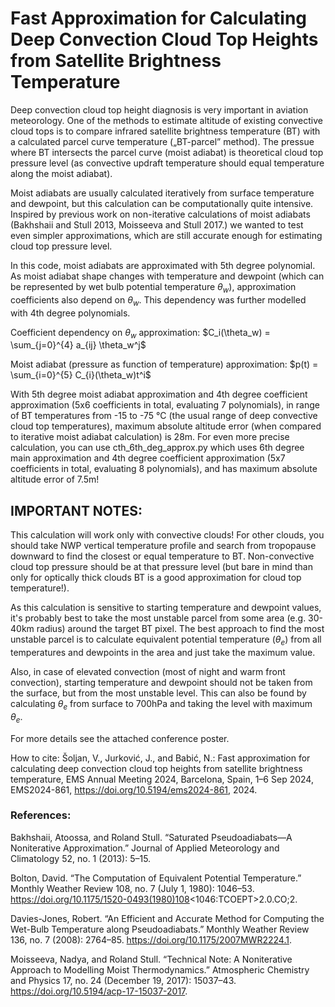 # Fast Approximation for Calculating Deep Convection Cloud Top Heights from Satellite Brightness Temperature

Deep convection cloud top height diagnosis is very important in aviation meteorology. One of the methods to estimate altitude of existing convective cloud tops is to compare infrared satellite brightness temperature (BT) with a calculated parcel curve temperature („BT-parcel” method). The pressue where BT intersects the parcel curve (moist adiabat) is theoretical cloud top pressure level (as convective updraft temperature should equal temperature along the moist adiabat).

Moist adiabats are usually calculated iteratively from surface temperature and dewpoint, but this calculation can be computationally quite intensive. Inspired by previous work on non-iterative calculations of moist adiabats (Bakhshaii and Stull 2013, Moisseeva and Stull 2017.) we wanted to test even simpler approximations, which are still accurate enough for estimating cloud top pressure level.

In this code, moist adiabats are approximated with 5th degree polynomial. As moist adiabat shape changes with temperature and dewpoint (which can be represented by wet bulb potential temperature $\theta_w$), approximation coefficients also depend on $\theta_w$. This dependency was further modelled with 4th degree polynomials.

Coefficient dependency on $\theta_w$ approximation:
$C_i(\theta_w) = \sum_{j=0}^{4} a_{ij} \theta_w^j$

Moist adiabat (pressure as function of temperature) approximation:
$p(t) = \sum_{i=0}^{5} C_{i}(\theta_w)t^i$

With 5th degree moist adiabat approximation and 4th degree coefficient approximation (5x6 coefficients in total, evaluating 7 polynomials), in range of BT temperatures from -15 to -75 °C (the usual range of deep convective cloud top temperatures), maximum absolute altitude error (when compared to iterative moist adiabat calculation) is 28m.
For even more precise calculation, you can use cth_6th_deg_approx.py which uses 6th degree main approximation and 4th degree coefficient approximation (5x7 coefficients in total, evaluating 8 polynomials), and has maximum absolute altitude error of 7.5m!

## IMPORTANT NOTES:

This calculation will work only with convective clouds! For other clouds, you should take NWP vertical temperature profile and search from tropopause downward to find the closest or equal temperature to BT. Non-convective cloud top pressure should be at that pressure level (but bare in mind than only for optically thick clouds BT is a good approximation for cloud top temperature!).

As this calculation is sensitive to starting temperature and dewpoint values, it's probably best to
take the most unstable parcel from some area (e.g. 30-40km radius) around the target BT pixel.
The best approach to find the most unstable parcel is to calculate equivalent potential temperature ($\theta_e$)
from all temperatures and dewpoints in the area and just take the maximum value.

Also, in case of elevated convection (most of night and warm front convection), starting temperature and
dewpoint should not be taken from the surface, but from the most unstable level. This can also be found by
calculating $\theta_e$ from surface to 700hPa and taking the level with maximum $\theta_e$.

For more details see the attached conference poster.

How to cite: Šoljan, V., Jurković, J., and Babić, N.: Fast approximation for calculating deep convection cloud top heights from satellite brightness temperature, EMS Annual Meeting 2024, Barcelona, Spain, 1–6 Sep 2024, EMS2024-861, https://doi.org/10.5194/ems2024-861, 2024.


### References:

Bakhshaii, Atoossa, and Roland Stull. “Saturated Pseudoadiabats—A Noniterative Approximation.” Journal of Applied Meteorology and Climatology 52, no. 1 (2013): 5–15.

Bolton, David. “The Computation of Equivalent Potential Temperature.” Monthly Weather Review 108, no. 7 (July 1, 1980): 1046–53. https://doi.org/10.1175/1520-0493(1980)108<1046:TCOEPT>2.0.CO;2.

Davies-Jones, Robert. “An Efficient and Accurate Method for Computing the Wet-Bulb Temperature along Pseudoadiabats.” Monthly Weather Review 136, no. 7 (2008): 2764–85. https://doi.org/10.1175/2007MWR2224.1.

Moisseeva, Nadya, and Roland Stull. “Technical Note: A Noniterative Approach to Modelling Moist Thermodynamics.” Atmospheric Chemistry and Physics 17, no. 24 (December 19, 2017): 15037–43. https://doi.org/10.5194/acp-17-15037-2017.
